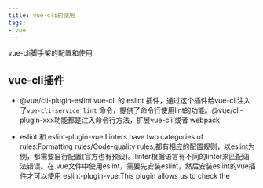 ```yaml
---
title: vue-cli的使用
tags:
- vue
---
```

vue-cli脚手架的配置和使用
<!-- more -->
## vue-cli插件

- @vue/cli-plugin-eslint
vue-cli 的 eslint 插件，通过这个插件给vue-cli注入了`vue-cli-service lint` 命令，提供了命令行使用lint的功能。@vue/cli-plugin-xxx功能都是注入命令行方法，扩展vue-cli 或者 webpack
- eslint 和 eslint-plugin-vue
Linters have two categories of rules:Formatting rules/Code-quality rules,都有相应的配置规则，以eslint为例，都需要自行配置(官方也有预设)。linter根据语言有不同的linter来匹配语法错误。在.vue文件中使用eslint，需要先安装eslint，然后安装eslint的vue插件才可以使用
eslint-plugin-vue:This plugin allows us to check the <template> and <script> of .vue files with ESLint
配置规则见官网，要覆盖默认的规则，看配置文件是在vue项目中单独出来了，还是在package.json 文件中的eslintConfig字段中配置
官网：<https://eslint.vuejs.org/>

- [prettier 和 eslint-plugin-prettier](https://prettier.io/docs/en/comparison.html)
prettier是一个code formatter，在vscode中安装了prettier后就可以 shift+alt+F 来格式化代码，它提供了linter中的Formatting rules功能,相当于只有一部分的linter功能，但并不会检查语法错误。这两个包是给eslint服务的。
- style-resources-loader
这个包是一个css注入包，在webpack中配置在最右边，style-loader/css-loader/stylus-loader/style-resources-loader ，即第一个调用，它被用作将一些全局css 变量 mixin 等注入到每个css模块中，从而不用手动在每个css模块中引入了。在vue.config.js中配合chainWepack使用
替代包：vue-cli-plugin-style-resources-loader
- babel-plugin-import
模块化导入用
Modular import plugin for babel, compatible with antd, antd-mobile, lodash, material-ui, and so on.使用的时候看所使用的的框架是否支持
babelrc文件或者webpack中babel-loader中添加配置。
- vue-loader
在webpack的配置文件中使用，是用来自行构建脚手架时候使用的，官方推荐使用vue-cli构建开发环境。
- vue-template-compiler
使用vue-cli构建时候 自动安装的
这个包可以被用来将 Vue 2.0 的模板预编译为渲染函数以避免运行时不必要的编译开销和 CSP 的限制。
- css预处理器
vue-cli搭建环境的时候会选择预处理器，如果没选的话，只需要手动npm安装即可，内置的webpack会处理好一切。

## Eslint

<https://eslint.org/docs/user-guide/getting-started>

## eslint 使用

```shell
npm install eslint --save-dev # 安装 eslint
# 执行 npx eslint --init 在当前项目文件夹下创建配置文件 .eslintrc.js
# 如果是vue项目，在执行--init过程中会自动安装 @vue/cli-plugin-eslint 插件
# https://eslint.vuejs.org/user-guide/
# 如果使用vue-cli脚手架创建项目，会自动安装 eslint 和 @vue/cli-plugin-eslint 无需自行配置，但是要手动创建 .eslintrc.js 配置文件
# 推荐安装vs-code eslint插件，配置 lintOnSave选项，很好用，具体见vscode中安装插件页面，按照步骤配置即可,参考链接如下
# https://marketplace.visualstudio.com/items?itemName=dbaeumer.vscode-eslint
npx eslint --init
```

## eslint ignore

- `.eslintignore` 文件
You can tell ESLint to ignore specific files and directories by creating an .eslintignore file in your project's root directory.
- Using eslintIgnore in package.json
If an `.eslintignore` file is not found and an alternate file is not specified, ESLint will look in `package.json` for an `eslintIgnore` key to check for files to ignore
